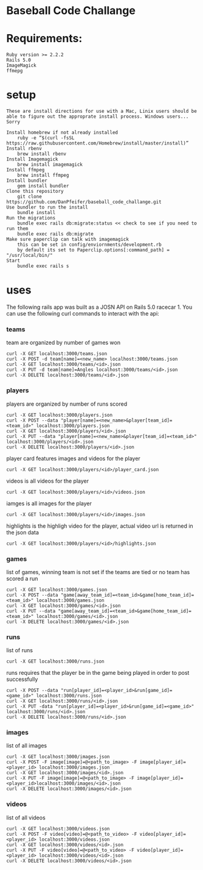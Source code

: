# Baseball Code Challange 

# Requirements:

	Ruby version >= 2.2.2 
	Rails 5.0
	ImageMagick
	ffmepg

# setup 

    These are install directions for use with a Mac, Linix users should be able to figure out the approprate install process. Windows users... Sorry

	Install homebrew if not already installed
		ruby -e “$(curl -fsSL https://raw.githubusercontent.com/Homebrew/install/master/install)”
	Install rbenv 
		brew install rbenv
	Install Imagemagick
		brew install imagemagick
	Install ffmpeg
		brew install ffmpeg
	Install bundler
		gem install bundler
	Clone this repository 
		git clone https://github.com/DanPfeifer/baseball_code_challange.git
	Use bundler to run the install 
		bundle install
	Run the migrations
		bundle exec rails db:migrate:status << check to see if you need to run them
		bundle exec rails db:migrate
	Make sure paperclip can talk with imagemagick
		this can be set in config/enviornments/development.rb 
		by default its set to Paperclip.options[:command_path] = "/usr/local/bin/"
	Start	
		bundle exec rails s

# uses

The following rails app was built as a JOSN API on Rails 5.0 racecar 1.  You can use the following curl commands to interact with the api:


### teams

team are organized by number of games won
```
curl -X GET localhost:3000/teams.json
curl -X POST -d team[name]=<new_name> localhost:3000/teams.json
curl -X GET localhost:3000/teams/<id>.json
curl -X PUT -d team[name]=Angles localhost:3000/teams/<id>.json
curl -X DELETE localhost:3000/teams/<id>.json
```
### players

players are organized by number of runs scored
```
curl -X GET localhost:3000/players.json
curl -X POST --data "player[name]=<new_name>&player[team_id]=<team_id>" localhost:3000/players.json
curl -X GET localhost:3000/players/<id>.json
curl -X PUT --data "player[name]=<new_name>&player[team_id]=<team_id>" localhost:3000/players/<id>.json
curl -X DELETE localhost:3000/players/<id>.json
```
player card features images and videos for the player
```
curl -X GET localhost:3000/players/<id>/player_card.json
```
videos is all videos for the player
```
curl -X GET localhost:3000/players/<id>/videos.json
```
iamges is all images for the player
```
curl -X GET localhost:3000/players/<id>/images.json
```
highlights is the highligh video for the player, actual video url is returned in the json data
```
curl -X GET localhost:3000/players/<id>/highlights.json
```

### games

list of games, winning team is not set if the teams are tied or no team has scored a run
```
curl -X GET localhost:3000/games.json
curl -X POST --data "game[away_team_id]=<team_id>&game[home_team_id]=<team_id>" localhost:3000/games.json
curl -X GET localhost:3000/games/<id>.json
curl -X PUT --data "game[away_team_id]=<team_id>&game[home_team_id]=<team_id>" localhost:3000/games/<id>.json
curl -X DELETE localhost:3000/games/<id>.json
```

### runs

list of runs
```
curl -X GET localhost:3000/runs.json
```
runs requires that the player be in the game being played in order to post successfully
```
curl -X POST --data "run[player_id]=<player_id>&run[game_id]=<game_id>" localhost:3000/runs.json
curl -X GET localhost:3000/runs/<id>.json
curl -X PUT -data "run[player_id]=<player_id>&run[game_id]=<game_id>" localhost:3000/runs/<id>.json
curl -X DELETE localhost:3000/runs/<id>.json
```

### images
list of all images
```
curl -X GET localhost:3000/images.json
curl -X POST -F image[image]=@<path_to_image> -F image[player_id]=<player_id> localhost:3000/images.json
curl -X GET localhost:3000/images/<id>.json
curl -X PUT -F image[image]=@<path_to_image> -F image[player_id]=<player_id>localhost:3000/images/<id>.json
curl -X DELETE localhost:3000/images/<id>.json
```


### videos
list of all videos
```
curl -X GET localhost:3000/videos.json
curl -X POST -F video[video]=@<path_to_video> -F video[player_id]=<player_id> localhost:3000/videos.json
curl -X GET localhost:3000/videos/<id>.json
curl -X PUT -F video[video]=@<path_to_video> -F video[player_id]=<player_id> localhost:3000/videos/<id>.json
curl -X DELETE localhost:3000/videos/<id>.json
```

